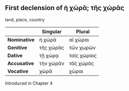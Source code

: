 ## First declension of ἡ χώρᾱ; τῆς χώρᾱς

land, place, country

|                | Singular  | Plural      |
|----------------|-----------|-------------|
| **Nominative** | ἡ χώρᾱ    | αἱ χῶραι    |
| **Genitive**   | τῆς χώρᾱς | τῶν χωρῶν   |
| **Dative**     | τῇ χώρᾳ   | ταῖς χώραις |
| **Accusative** | τὴν χώρᾱν | τᾱ̀ς χώρᾱς   |
| **Vocative**   | χώρᾱ      | χῶραι       |


Introduced in Chapter 4
